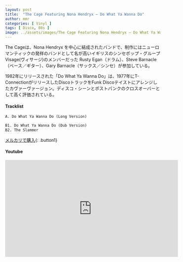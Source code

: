 ```yaml
---
layout: post
title:  "The Cage Featuring Nona Hendryx – Do What Ya Wanna Do"
author: mmr
categories: [ Vinyl ]
tags: [ Disco, 80s ]
image: ../assets/images/The Cage Featuring Nona Hendryx – Do What Ya Wanna Do.webp
---
```


The Cageは、Nona Hendryx を中心に結成されたバンドで、制作にはニューロマンティックの発祥のバンドとして名が高いイギリスのシンセポップ・グループVisage(ヴィサージ)のメンバーだった Rusty Egan（ドラム）、Steve Barnacle（ベース／ギター）、Gary Barnacle（サックス／シンセ）が参加している。

1982年にリリースされた「Do What Ya Wanna Do」は、1977年にT-ConnectionがリリースしたDiscoトラックをFunk Discoテイストにアレンジしたカヴァーヴァージョン。ディスコ・シーンとポストパンクのクロスオーバーとして高く評価されている。


#### Tracklist
```md
A. Do What Ya Wanna Do (Long Version)

B1. Do What Ya Wanna Do (Dub Version)
B2. The Slammer
```

[メルカリで購入](https://jp.mercari.com/item/m27019476665?afid=6142608987){: .button1}

#### Youtube
<iframe width="560" height="315" src="https://www.youtube.com/embed/oXh3LAE2hV8?si=wzW_jCfptCuLZbv2" title="YouTube video player" frameborder="0" allow="accelerometer; autoplay; clipboard-write; encrypted-media; gyroscope; picture-in-picture; web-share" referrerpolicy="strict-origin-when-cross-origin" allowfullscreen></iframe>